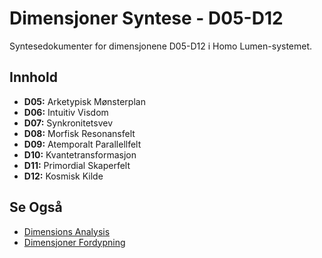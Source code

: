 # Dimensjoner Syntese - D05-D12

Syntesedokumenter for dimensjonene D05-D12 i Homo Lumen-systemet.

## Innhold

- **D05:** Arketypisk Mønsterplan
- **D06:** Intuitiv Visdom
- **D07:** Synkronitetsvev
- **D08:** Morfisk Resonansfelt
- **D09:** Atemporalt Parallellfelt
- **D10:** Kvantetransformasjon
- **D11:** Primordial Skaperfelt
- **D12:** Kosmisk Kilde

## Se Også

- [Dimensions Analysis](../DIMENSIONS_ANALYSIS.md)
- [Dimensjoner Fordypning](../dimensjoner_fordypning/)

